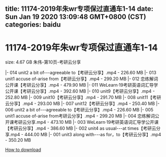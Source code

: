 
title: 11174-2019年朱wr专项保过直通车1-14
date: Sun Jan 19 2020 13:09:48 GMT+0800 (CST)    
categories: baidu
---

# 11174-2019年朱wr专项保过直通车1-14
size: 4.67 GB
 朱伟-第10页-考研云分享
 
|- 014 unit2 a bit of---agreeable to【考研云分享】.mp4 - 226.60 MB
|- 013 unit1 accuse of-arise from【考研云分享】.mp4 - 299.20 MB
|- 012 恋练解词公开课【考研云分享】.mp4 - 479.90 MB
|- 011 WeLearn·19考研英语词汇导学公开课【考研云分享】.mp4 - 392.60 MB
|- 010 unit9【考研云分享】.mp4 - 252.80 MB
|- 009 unit10【考研云分享】.mp4 - 291.70 MB
|- 008 unit11【考研云分享】.mp4 - 293.00 MB
|- 007 unit12【考研云分享】.mp4 - 250.40 MB
|- 006 unit2 a bit of---agreeable to【考研云分享】.mp4 - 226.60 MB
|- 005 unit1 accuse of-arise from考研云分享】.mp4 - 299.20 MB
|- 004 恋练解词公开课考研云分享.mp4 - 473.10 MB
|- 003 WeLearn·19考研英语词汇导学公开课【考研云分享】.mp4 - 386.60 MB
|- 002 unit4 as usual---at times【考研云分享.mp4 - 444.00 MB
|- 001 unit3 along with---as for，to【考研云分享】.mp4 - 350.20 MB

[How to download](https://bpcam.bemobtrk.com/go/2ceec3aa-1ca2-46d6-b9ff-aaa5c184517c?jno=958)